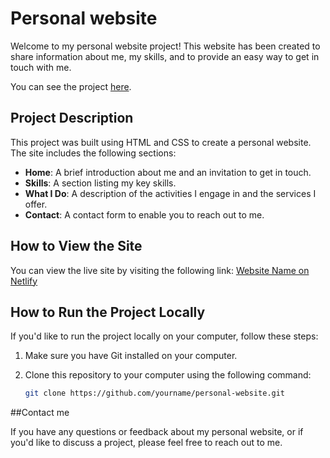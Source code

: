 # Personal website
Welcome to my personal website project! This website has been created to share information about me, my skills, and to provide an easy way to get in touch with me.

You can see the project [here](https://website-riccardogarutti.netlify.app/).

## Project Description

This project was built using HTML and CSS to create a personal website. The site includes the following sections:

- **Home**: A brief introduction about me and an invitation to get in touch.
- **Skills**: A section listing my key skills.
- **What I Do**: A description of the activities I engage in and the services I offer.
- **Contact**: A contact form to enable you to reach out to me.

## How to View the Site

You can view the live site by visiting the following link: [Website Name on Netlify](https://www.example.com)

## How to Run the Project Locally

If you'd like to run the project locally on your computer, follow these steps:

1. Make sure you have Git installed on your computer.
2. Clone this repository to your computer using the following command:

   ```bash
   git clone https://github.com/yourname/personal-website.git

##Contact me

If you have any questions or feedback about my personal website, or if you'd like to discuss a project, please feel free to reach out to me. 

